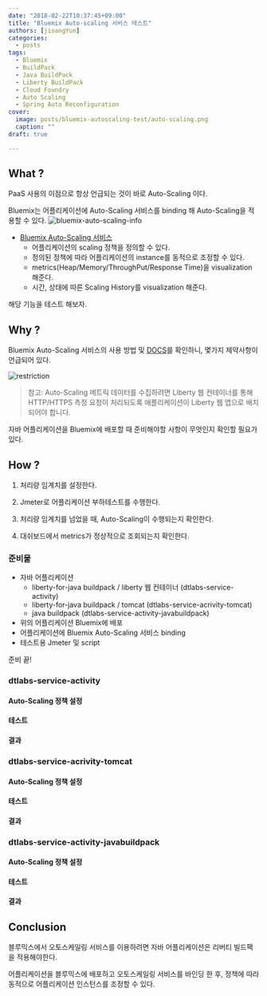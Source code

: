 ```yaml
---
date: "2018-02-22T10:37:45+09:00"
title: "Bluemix Auto-scaling 서비스 테스트"
authors: [jisangYun]
categories:
  - posts
tags:
  - Bluemix
  - BuildPack
  - Java BuildPack
  - Liberty BuildPack
  - Cloud Foundry
  - Auto Scaling
  - Spring Auto Reconfiguration
cover:
  image: posts/bluemix-autoscaling-test/auto-scaling.png
  caption: ""
draft: true

---
```


## What ?

PaaS 사용의 이점으로 항상 언급되는 것이 바로 Auto-Scaling 이다.

Bluemix는 어플리케이션에 Auto-Scaling 서비스를 binding 해 Auto-Scaling을 적용할 수 있다.
![bluemix-auto-scaling-info](bluemix-auto-scaling-info.PNG)

- [Bluemix Auto-Scaling 서비스](https://console.bluemix.net/catalog/services/auto-scaling/)
  - 어플리케이션의 scaling 정책을 정의할 수 있다.
  - 정의된 정책에 따라 어플리케이션의 instance를 동적으로 조정할 수 있다.
  - metrics(Heap/Memory/ThroughPut/Response Time)을 visualization 해준다. 
  - 시간, 상태에 따른 Scaling History를 visualization 해준다.

해당 기능을 테스트 해보자.

## Why ?
Bluemix Auto-Scaling 서비스의 사용 방법 및 [DOCS](https://console.bluemix.net/docs/services/Auto-Scaling/index.html)를 확인하니, 몇가지 제약사항이 언급되어 있다.

![restriction](retriction.PNG)

> 참고: Auto-Scaling 메트릭 데이터를 수집하려면 Liberty 웹 컨테이너를 통해 HTTP/HTTPS 측정 요청이 처리되도록 애플리케이션이 Liberty 웹 앱으로 배치되어야 합니다. 

자바 어플리케이션을 Bluemix에 배포할 때 준비해야할 사항이 무엇인지 확인할 필요가 있다.


## How ?

1. 처리량 임계치를 설정한다.

2. Jmeter로 어플리케이션 부하테스트를 수행한다. 

3. 처리량 임계치를 넘었을 때, Auto-Scaling이 수행되는지 확인한다.

4. 대쉬보드에서 metrics가 정상적으로 조회되는지 확인한다.

### 준비물
- 자바 어플리케이션
  - liberty-for-java buildpack / liberty 웹 컨테이너 (dtlabs-service-activity)
  - liberty-for-java buildpack / tomcat (dtlabs-service-acrivity-tomcat)
  - java buildpack (dtlabs-service-activity-javabuildpack)
- 위의 어플리케이션 Bluemix에 배포
- 어플리케이션에 Bluemix Auto-Scaling 서비스 binding
- 테스트용 Jmeter 및 script

준비 끝!

### dtlabs-service-activity

#### Auto-Scaling 정책 설정

#### 테스트

#### 결과

### dtlabs-service-acrivity-tomcat

#### Auto-Scaling 정책 설정

#### 테스트

#### 결과

### dtlabs-service-activity-javabuildpack

#### Auto-Scaling 정책 설정

#### 테스트

#### 결과

## Conclusion

블루믹스에서 오토스케일링 서비스를 이용하려면 자바 어플리케이션은 리버티 빌드팩을 적용해야한다.

어플리케이션을 블루믹스에 배포하고 오토스케일링 서비스를 바인딩 한 후, 정책에 따라 동적으로 어플리케이션 인스턴스를 조정할 수 있다.
